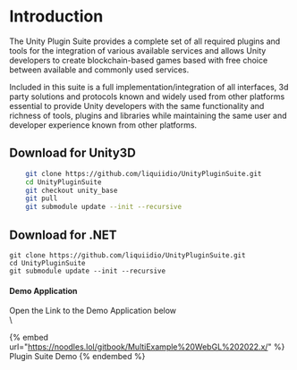 # Introduction

The Unity Plugin Suite provides a complete set of all required plugins and tools for the integration of various available services and allows Unity developers to create blockchain-based games based with free choice between available and commonly used services.

Included in this suite is a full implementation/integration of all interfaces, 3d party solutions and protocols known and widely used from other platforms essential to provide Unity developers with the same functionality and richness of tools, plugins and libraries while maintaining the same user and developer experience known from other platforms.

## Download for Unity3D
```bash
    git clone https://github.com/liquiidio/UnityPluginSuite.git
    cd UnityPluginSuite
    git checkout unity_base
    git pull
    git submodule update --init --recursive
```

## Download for .NET

    git clone https://github.com/liquiidio/UnityPluginSuite.git
    cd UnityPluginSuite
    git submodule update --init --recursive

#### Demo Application

Open the Link to the Demo Application below\
\


{% embed url="https://noodles.lol/gitbook/MultiExample%20WebGL%202022.x/" %}
Plugin Suite Demo
{% endembed %}

